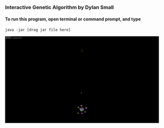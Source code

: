 ### Interactive Genetic Algorithm by Dylan Small
#### To run this program, open terminal or command prompt, and type
```
java -jar [drag jar file here]
```
![](algorithm.gif)

